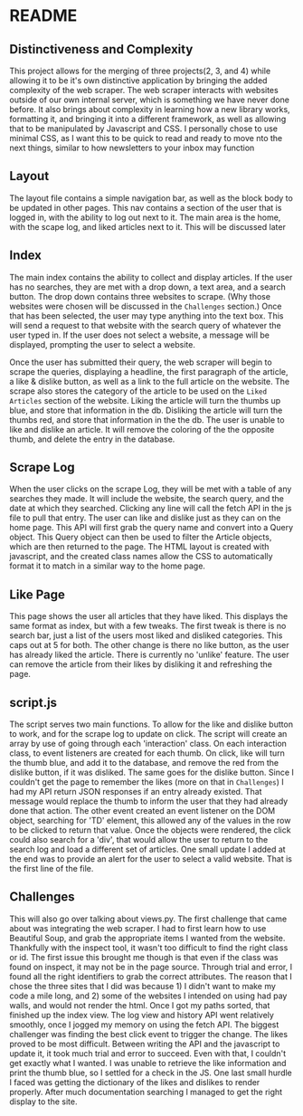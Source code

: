 # README

## Distinctiveness and Complexity

This project allows for the merging of three projects(2, 3, and 4) while allowing it to be it's own distinctive application by bringing the added complexity of the web scraper. The web scraper interacts with websites outside of our own internal server, which is something we have never done before. It also brings about complexity in learning how a new library works, formatting it, and bringing it into a different framework, as well as allowing that to be manipulated by Javascript and CSS. I personally chose to use minimal CSS, as I want this to be quick to read and ready to move nto the next things, similar to how newsletters to your inbox may function

## Layout

The layout file contains a simple navigation bar, as well as the block body to be updated in other pages. This nav contains a section of the user that is logged in, with the ability to log out next to it. The main area is the home, with the scape log, and liked articles next to it. This will be discussed later

## Index

The main index contains the ability to collect and display articles. If the user has no searches, they are met with a drop down, a text area, and a search button. The drop down contains three websites to scrape. (Why those websites were chosen will be discussed in the `Challenges` section.) Once that has been selected, the user may type anything into the text box. This will send a request to that website with the search query of whatever the user typed in. If the user does not select a website, a message will be displayed, prompting the user to select a website.

Once the user has submitted their query, the web scraper will begin to scrape the queries, displaying a headline, the first paragraph of the article, a like & dislike button, as well as a link to the full article on the website. The scrape also stores the category of the article to be used on the `Liked Articles` section of the website. Liking the article will turn the thumbs up blue, and store that information in the db. Disliking the article will turn the thumbs red, and store that information in the the db. The user is unable to like and dislike an article. It will remove the coloring of the the opposite thumb, and delete the entry in the database.

## Scrape Log

When the user clicks on the scrape Log, they will be met with a table of any searches they made. It will include the website, the search query, and the date at which they searched. Clicking any line will call the fetch API in the js file to pull that entry. The user can like and dislike just as they can on the home page. This API will first grab the query name and convert into a Query object. This Query object can then be used to filter the Article objects, which are then returned to the page. The HTML layout is created with javascript, and the created class names allow the CSS to automatically format it to match in a similar way to the home page.

## Like Page

This page shows the user all articles that they have liked. This displays the same format as index, but with a few tweaks. The first tweak is there is no search bar, just a list of the users most liked and disliked categories. This caps out at 5 for both. The other change is there no like button, as the user has already liked the article. There is currently no 'unlike' feature. The user can remove the article from their likes by disliking it and refreshing the page.

## script.js

The script serves two main functions. To allow for the like and dislike button to work, and for the scrape log to update on click. The script will create an array by use of going through each 'interaction' class. On each interaction class, to event listeners are created for each thumb. On click, like will turn the thumb blue, and add it to the database, and remove the red from the dislike button, if it was disliked. The same goes for the dislike button. Since I couldn't get the page to remember the likes (more on that in `Challenges`) I had my API return JSON responses if an entry already existed. That message would replace the thumb to inform the user that they had already done that action. The other event created an event listener on the DOM object, searching for 'TD' element, this allowed any of the values in the row to be clicked to return that value. Once the objects were rendered, the click could also search for a 'div', that would allow the user to return to the search log and load a different set of articles. One small update I added at the end was to provide an alert for the user to select a valid website. That is the first line of the file.

## Challenges

This will also go over talking about views.py. The first challenge that came about was integrating the web scraper. I had to first learn how to use Beautiful Soup, and grab the appropriate items I wanted from the website. Thankfully with the inspect tool, it wasn't too difficult to find the right class or id. The first issue this brought me though is that even if the class was found on inspect, it may not be in the page source. Through trial and error, I found all the right identifiers to grab the correct attributes. The reason that I chose the three sites that I did was because 1) I didn't want to make my code a mile long, and 2) some of the websites I intended on using had pay walls, and would not render the html. Once I got my paths sorted, that finished up the index view. The log view and history API went relatively smoothly, once I jogged my memory on using the fetch API. The biggest challenger was finding the best click event to trigger the change. The likes proved to be most difficult. Between writing the API and the javascript to update it, it took much trial and error to succeed. Even with that, I couldn't get exactly what I wanted. I was unable to retrieve the like information and print the thumb blue, so I settled for a check in the JS. One last small hurdle I faced was getting the dictionary of the likes and dislikes to render properly. After much documentation searching I managed to get the right display to the site.
